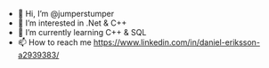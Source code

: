 - 👋 Hi, I’m @jumperstumper
- 👀 I’m interested in .Net & C++
- 🌱 I’m currently learning C++ & SQL
- 📫 How to reach me https://www.linkedin.com/in/daniel-eriksson-a2939383/

<!---
jumperstumper/jumperstumper is a ✨ special ✨ repository because its `README.md` (this file) appears on your GitHub profile.
You can click the Preview link to take a look at your changes.
--->
